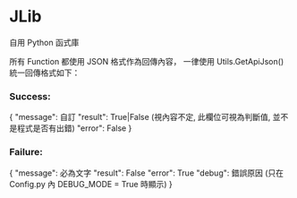# JLib
自用 Python 函式庫 
 
 所有 Function 都使用 JSON 格式作為回傳內容， 
一律使用 Utils.GetApiJson() 統一回傳格式如下： 
  
 ### Success:
 { 
     "message": 自訂
     "result": True|False (視內容不定, 此欄位可視為判斷值, 並不是程式是否有出錯) 
     "error": False
} 
 
### Failure: 
{ 
     "message": 必為文字
     "result": False
     "error": True
     "debug": 錯誤原因 (只在 Config.py 內 DEBUG_MODE = True 時顯示) 
} 


 
